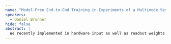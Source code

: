 ```yaml
---
name: "Model-Free End-to-End Training in Experiments of a Multimode Semiconductor Laser Network Comprising 10,000 Neurons"
speakers:
  - Daniel Brunner
hide: false
abstract: |
  We recently implemented in hardware input as well as readout weights and a recurrent nonlinear neural network with 10,000 neurons by leveraging the high-dimensional state space of a multi-mode semiconductor laser. For maximal efficiency, the largest fraction of a NN’s hardware should be dedicated to the core computational task, while auxiliary infrastructure should be pushed into the background. I will demonstrate in situ training of our autonomous photonic NN with minimal support by a classical digital computer. We achieve this by employing exclusively black-box, evolutionary optimization algorithms, and I will show that for real-world analog neural networks these hold substantial promises while removing the most critical block to truly hardware based realtime learning.
---
```


